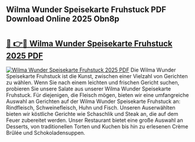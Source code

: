 ## Wilma Wunder Speisekarte Fruhstuck PDF Download Online 2025 Obn8p

# <h2><a href="http://gc7i7m.nevu.top/?p=Wilma+Wunder+Speisekarte+Fruhstuck">🔗 👉🔴 Wilma Wunder Speisekarte Fruhstuck 2025 PDF</a></h2>

[![Wilma Wunder Speisekarte Fruhstuck 2025 PDF](https://i.imgur.com/dBaPXMq.png)](http://gc7i7m.nevu.top/?p=Wilma+Wunder+Speisekarte+Fruhstuck)
Die Wilma Wunder Speisekarte Fruhstuck ist die Kunst, zwischen einer Vielzahl von Gerichten zu wählen. Wenn Sie nach einem leichten und frischen Gericht suchen, probieren Sie unsere Salate aus unserer Wilma Wunder Speisekarte Fruhstuck. Für diejenigen, die Fleisch mögen, bieten wir eine umfangreiche Auswahl an Gerichten auf der Wilma Wunder Speisekarte Fruhstuck an: Rindfleisch, Schweinefleisch, Huhn und Fisch. Unseren Auserwählten bieten wir köstliche Gerichte wie Schaschlik und Steak an, die auf dem Feuer zubereitet werden. Unser Restaurant bietet eine große Auswahl an Desserts, von traditionellen Torten und Kuchen bis hin zu erlesenen Crème Brûlée und Schokoladensuppen.
